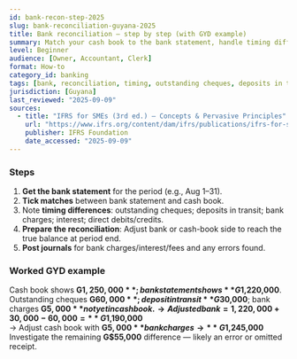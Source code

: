 ```yaml
---
id: bank-recon-step-2025
slug: bank-reconciliation-guyana-2025
title: Bank reconciliation — step by step (with GYD example)
summary: Match your cash book to the bank statement, handle timing differences, and post adjustments properly.
level: Beginner
audience: [Owner, Accountant, Clerk]
format: How-to
category_id: banking
tags: [bank, reconciliation, timing, outstanding cheques, deposits in transit]
jurisdiction: [Guyana]
last_reviewed: "2025-09-09"
sources:
  - title: "IFRS for SMEs (3rd ed.) — Concepts & Pervasive Principles"
    url: "https://www.ifrs.org/content/dam/ifrs/publications/ifrs-for-smes/english/2025/ifrs-for-smes.pdf?bypass=on"
    publisher: IFRS Foundation
    date_accessed: "2025-09-09"
---
```


### Steps
1) **Get the bank statement** for the period (e.g., Aug 1–31).  
2) **Tick matches** between bank statement and cash book.  
3) Note **timing differences**: outstanding cheques; deposits in transit; bank charges; interest; direct debits/credits.  
4) **Prepare the reconciliation**: Adjust bank or cash-book side to reach the true balance at period end.  
5) **Post journals** for bank charges/interest/fees and any errors found.  

### Worked GYD example
Cash book shows **G$1,250,000**; bank statement shows **G$1,220,000**.  
Outstanding cheques **G$60,000**; deposit in transit **G$30,000**; bank charges **G$5,000** not yet in cash book.  
→ Adjusted bank = 1,220,000 + 30,000 − 60,000 = **G$1,190,000**  
→ Adjust cash book with **G$5,000** bank charges → **G$1,245,000**  
Investigate the remaining **G$55,000** difference — likely an error or omitted receipt.
